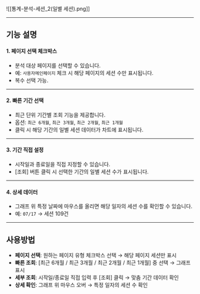 
![[통계-분석-세션_2(일별 세션).png]]

***

## 기능 설명

#### 1. 페이지 선택 체크박스
- 분석 대상 페이지를 선택할 수 있습니다.  
- 예: `사용자메인페이지` 체크 시 해당 페이지의 세션 수만 표시됩니다.  
- 복수 선택 가능.  

***

#### 2. 빠른 기간 선택
- 최근 단위 기간별 조회 기능을 제공합니다.  
- 옵션: `최근 6개월`, `최근 3개월`, `최근 2개월`, `최근 1개월`  
- 클릭 시 해당 기간의 일별 세션 데이터가 차트에 표시됩니다.  

***

#### 3. 기간 직접 설정
- 시작일과 종료일을 직접 지정할 수 있습니다.  
- [조회] 버튼 클릭 시 선택한 기간의 일별 세션 수가 표시됩니다.  

***

#### 4. 상세 데이터
- 그래프 위 특정 날짜에 마우스를 올리면 해당 일자의 세션 수를 확인할 수 있습니다.  
- 예: `07/17` → 세션 109건  

***

## 사용방법

- **페이지 선택**: 원하는 페이지 유형 체크박스 선택 → 해당 페이지 세션만 표시  
- **빠른 조회**: [최근 6개월 / 최근 3개월 / 최근 2개월 / 최근 1개월] 중 선택 → 그래프 표시  
- **세부 조회**: 시작일/종료일 직접 입력 후 [조회] 클릭 → 맞춤 기간 데이터 확인  
- **상세 확인**: 그래프 위 마우스 오버 → 특정 일자의 세션 수 확인  

